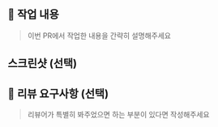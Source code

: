 ## 📝 작업 내용

> 이번 PR에서 작업한 내용을 간략히 설명해주세요

## 스크린샷 (선택)

## 💬 리뷰 요구사항 (선택)

> 리뷰어가 특별히 봐주었으면 하는 부분이 있다면 작성해주세요
